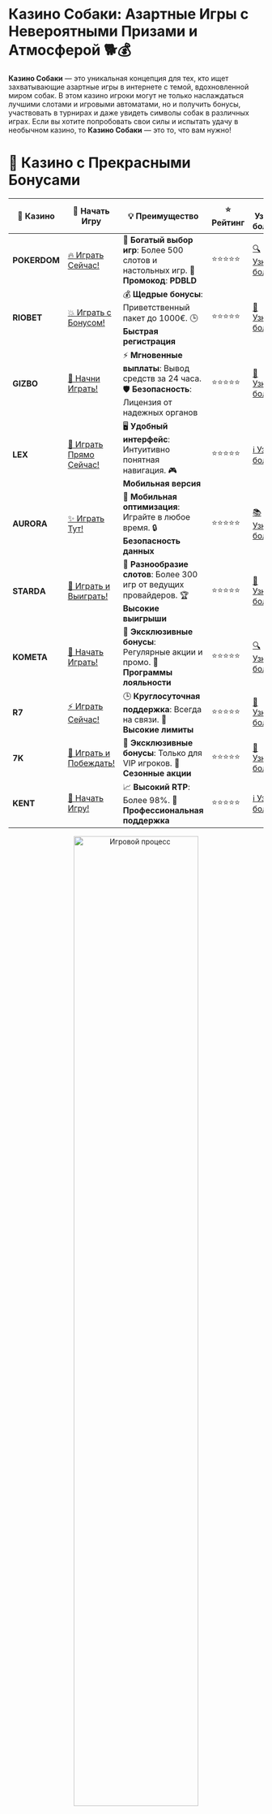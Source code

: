 # **Казино Собаки: Азартные Игры с Невероятными Призами и Атмосферой 🐕💰**

**Казино Собаки** — это уникальная концепция для тех, кто ищет захватывающие азартные игры в интернете с темой, вдохновленной миром собак. В этом казино игроки могут не только наслаждаться лучшими слотами и игровыми автоматами, но и получить бонусы, участвовать в турнирах и даже увидеть символы собак в различных играх. Если вы хотите попробовать свои силы и испытать удачу в необычном казино, то **Казино Собаки** — это то, что вам нужно!

# 🌟 Казино с Прекрасными Бонусами

| 🎲 **Казино** | 🔗 **Начать Игру** | 💡 **Преимущество** | ⭐ **Рейтинг** | 🔗 **Узнать больше** | 🆕 **Новая информация** |
|--------------|---------------------|---------------------|----------------|----------------------|-------------------------|
| **POKERDOM**  | [🔥 Играть Сейчас!](https://brandplay.link/4k77v2yx) | 🎉 **Богатый выбор игр**: Более 500 слотов и настольных игр. 🎁 **Промокод**: **PDBLD** | ⭐⭐⭐⭐⭐ | [🔍 Узнать больше](https://brandplay.link/4k77v2yx) | 🏆 **Победители турниров** получают эксклюзивные подарки! |
| **RIOBET**    | [💥 Играть с Бонусом!](https://brandplay.link/7xBLTPyj) | 💰 **Щедрые бонусы**: Приветственный пакет до 1000€. 🕒 **Быстрая регистрация** | ⭐⭐⭐⭐⭐ | [📖 Узнать больше](https://brandplay.link/7xBLTPyj) | 💬 **Поддержка 24/7** для комфортной игры в любое время! |
| **GIZBO**     | [🚀 Начни Играть!](https://brandplay.link/bprXw4YV) | ⚡ **Мгновенные выплаты**: Вывод средств за 24 часа. 🛡️ **Безопасность**: Лицензия от надежных органов | ⭐⭐⭐⭐⭐ | [📝 Узнать больше](https://brandplay.link/bprXw4YV) | 🔒 **SSL-шифрование** для максимальной безопасности данных игроков. |
| **LEX**       | [💎 Играть Прямо Сейчас!](https://brandplay.link/zW4hdDFV) | 🖥️ **Удобный интерфейс**: Интуитивно понятная навигация. 🎮 **Мобильная версия** | ⭐⭐⭐⭐⭐ | [ℹ️ Узнать больше](https://brandplay.link/zW4hdDFV) | 📱 **Поддержка всех мобильных устройств** для удобства игры в любом месте. |
| **AURORA**    | [✨ Играть Тут!](https://10trafic-stat2.com/click/668546556bcc6313411604bd/6766/13032/subaccount) | 📱 **Мобильная оптимизация**: Играйте в любое время. 🔒 **Безопасность данных** | ⭐⭐⭐⭐⭐ | [📚 Узнать больше](https://10trafic-stat2.com/click/668546556bcc6313411604bd/6766/13032/subaccount) | 🌍 **Международная лицензия** на деятельность в разных странах. |
| **STARDА**    | [🎉 Играть и Выиграть!](https://brandplay.link/fB7xwRFL) | 🎰 **Разнообразие слотов**: Более 300 игр от ведущих провайдеров. 🏆 **Высокие выигрыши** | ⭐⭐⭐⭐⭐ | [🔎 Узнать больше](https://brandplay.link/fB7xwRFL) | 🎉 **Ежемесячные турниры** с крупными призами! |
| **KOMETA**    | [🎁 Начать Играть!](https://brandplay.link/8ZymQJV8) | 🎁 **Эксклюзивные бонусы**: Регулярные акции и промо. 🔄 **Программы лояльности** | ⭐⭐⭐⭐⭐ | [🔍 Узнать больше](https://brandplay.link/8ZymQJV8) | 🌟 **Персонализированные предложения** для долгосрочных игроков. |
| **R7**        | [⚡ Играть Сейчас!](https://brandplay.link/bMd3Yjsw) | 🕒 **Круглосуточная поддержка**: Всегда на связи. 💸 **Высокие лимиты** | ⭐⭐⭐⭐⭐ | [📖 Узнать больше](https://brandplay.link/bMd3Yjsw) | 🎯 **Рейтинг игроков** для лучших участников. |
| **7K**        | [🎯 Играть и Побеждать!](https://brandplay.link/BvQyFShp) | 🌟 **Эксклюзивные бонусы**: Только для VIP игроков. 🎉 **Сезонные акции** | ⭐⭐⭐⭐⭐ | [📝 Узнать больше](https://brandplay.link/BvQyFShp) | 🥇 **Особые привилегии** для постоянных игроков. |
| **KENT**      | [🔑 Начать Игру!](https://brandplay.link/Fv2WP3js) | 📈 **Высокий RTP**: Более 98%. 💼 **Профессиональная поддержка** | ⭐⭐⭐⭐⭐ | [ℹ️ Узнать больше](https://brandplay.link/Fv2WP3js) | 💬 **Поддержка на нескольких языках** для удобства игроков. |

<div align="center"> <img src="https://i.pinimg.com/originals/1d/b3/25/1db325483acbe642c6d4e6fdd73a4988.gif" alt="Игровой процесс" width="70%"> </div>
---

# 🚀 Быстрые Выигрыши и Поддержка

| 🎲 **Казино** | 🔗 **Начать Игру** | 💡 **Преимущество** | ⭐ **Рейтинг** | 🔗 **Узнать больше** | 🆕 **Новая информация** |
|--------------|---------------------|---------------------|----------------|----------------------|-------------------------|
| **GAMA**      | [🎯 Играть Прямо Сейчас!](https://brandplay.link/j6NMKsDz) | 🔍 **Интуитивный интерфейс**: Легкость использования. 🏅 **Престижные турниры** | ⭐⭐⭐⭐☆ | [🔎 Узнать больше](https://brandplay.link/j6NMKsDz) | 🏆 **Турниры с большими призами** каждый месяц. |
| **ONION**     | [💥 Играть и Выигрывать!](https://brandplay.link/zBGRVpQ9) | 🤑 **Низкие ставки**: Идеально для начинающих. 🔄 **Быстрые выводы** | ⭐⭐⭐⭐☆ | [🔍 Узнать больше](https://brandplay.link/zBGRVpQ9) | 🎮 **Казино для новичков** с простыми правилами. |
| **ЧЕМПИОН**   | [🏅 Играть в Турнире!](https://temon-gter.cfd/go/lRq?p80412p304504pcc44t17455) | 🏅 **Лояльная программа**: Награды за активность. 🎁 **Ежемесячные бонусы** | ⭐⭐⭐⭐☆ | [📖 Узнать больше](https://temon-gter.cfd/go/lRq?p80412p304504pcc44t17455) | 🥇 **Турниры и лояльность** — каждый шаг вознаграждается. |
| **VAVADA**    | [🚀 Играть Без Ожидания!](https://vavadapartner.pro/?promo=ea5c9275-6854-4505-94fc-95ab18221945-linkb2) | 🚀 **Быстрая регистрация**: Начните играть мгновенно. 🔐 **Безопасные транзакции** | ⭐⭐⭐⭐☆ | [📝 Узнать больше](https://vavadapartner.pro/?promo=ea5c9275-6854-4505-94fc-95ab18221945-linkb2) | 🏆 **Программа для новых игроков** с бонусами за регистрацию. |
| **FRIENDS**   | [🎉 Играть и Развлекаться!](https://gofriends.mba/linkb2) | 🤝 **Социальные игры**: Играйте с друзьями. 🌐 **Мультиплатформенность** | ⭐⭐⭐⭐☆ | [ℹ️ Узнать больше](https://gofriends.mba/linkb2) | 🎮 **Играйте с друзьями** и зарабатывайте бонусы за совместные действия. |
| **1WIN**      | [⚡ Играть и Выигрывать!](https://brandplay.link/smXVpBbG) | 🏆 **Спортивные ставки**: Широкий выбор видов спорта. 💵 **Высокие коэффициенты** | ⭐⭐⭐⭐☆ | [📚 Узнать больше](https://brandplay.link/smXVpBbG) | ⚽ **Бонусы на спортивные ставки** для активных игроков. |
| **DRIP**      | [💥 Играть Сразу!](https://drp-ircp01.com/c07e6a3db) | 🌐 **Инновационные игры**: Новейшие игровые технологии. 🛡️ **Высокая безопасность** | ⭐⭐⭐⭐☆ | [🔎 Узнать больше](https://drp-ircp01.com/c07e6a3db) | 🔧 **Инновационные функции** для удобства игры. |
| **JOYCASINO** | [🎰 Играть И Побеждать!](https://rpc30.call2me.pro/?/ru/registration?apkpop=0&partner=p24970p3291217pc98f) | 🎁 **Приятные бонусы**: Ежедневные акции и подарки. 🕹️ **Разнообразие игр** | ⭐⭐⭐⭐☆ | [🔍 Узнать больше](https://rpc30.call2me.pro/?/ru/registration?apkpop=0&partner=p24970p3291217pc98f) | 🎉 **Щедрые фриспины** для новых игроков. |
| **PLAYFORTUNA** | [🔥 Играть С Бонусом!](https://fortunapromo.net/alt/playfortuna/registration?0dc4a9362a71feb7e3f165fb8e766f70) | 🎉 **Регулярные акции**: Бонусы, фриспины и многое другое. 🏅 **Турниры** | ⭐⭐⭐⭐☆ | [📚 Узнать больше](https://fortunapromo.net/alt/playfortuna/registration?0dc4a9362a71feb7e3f165fb8e766f70) | 🎯 **Выгодные предложения** на популярные игры. |
| **SYKAA**     | [💸 Играть Сейчас!](https://s-two-way.com/?source=linkb2&pid=30697) | 💸 **Доступные ставки**: Идеально для новичков. 🎁 **Щедрые бонусы** | ⭐⭐⭐⭐☆ | [🔍 Узнать больше](https://s-two-way.com/?source=linkb2&pid=30697) | 💥 **Акции с большими бонусами** для новичков и опытных игроков. |

<div align="center"> <img src="https://schaeffers-cdn.s3.amazonaws.com/images/default-source/schaeffers-cdn-images/default-images/sectors/bigstock-casino-gambling-concept-with-f-369012793.jpg?sfvrsn=493ad806_4" alt="Игровой процесс" width="70%"> </div>
---

# 💸 Казино с Привлекательными Программами Лояльности

| 🎲 **Казино** | 🔗 **Начать Игру** | 💡 **Преимущество** | ⭐ **Рейтинг** | 🔗 **Узнать больше** | 🆕 **Новая информация** |
|--------------|---------------------|---------------------|----------------|----------------------|-------------------------|
| **KOMETA**    | [🎯 Начни Играть!](https://brandplay.link/8ZymQJV8) | 🎁 **Эксклюзивные бонусы**: Регулярные акции и промо. 🔄 **Программы лояльности** | ⭐⭐⭐⭐⭐ | [🔍 Узнать больше](https://brandplay.link/8ZymQJV8) | 🌟 **Персонализированные предложения** для долгосрочных игроков. |
| **1Xslots**   | [🏅 Играть Прямо Сейчас!](https://brandplay.link/hSB1khtr) | 🎉 **Множество акций**: Еженедельные бонусы и турниры. 🛡️ **Безопасность** | ⭐⭐⭐⭐⭐ | [📚 Узнать больше](https://brandplay.link/hSB1khtr) | 🏅 **Награды за активность**: участники программы лояльности получают специальные привилегии. |
| **R7**        | [🚀 Играть Сейчас!](https://brandplay.link/bMd3Yjsw) | 🕒 **Круглосуточная поддержка**: Всегда на связи. 💸 **Высокие лимиты** | ⭐⭐⭐⭐⭐ | [📖 Узнать больше](https://brandplay.link/bMd3Yjsw) | 💬 **VIP-поддержка** для постоянных игроков с приоритетом. |

<div align="center"> <img src="https://i.pinimg.com/originals/1d/b3/25/1db325483acbe642c6d4e6fdd73a4988.gif" alt="Игровой процесс" width="70%"> </div>
---

## Что Такое Казино Собаки? 🐶🏰

**Казино Собаки** — это онлайн-платформа для азартных игр, которая объединяет классические и современные игровые автоматы, настольные игры и эксклюзивные бонусные предложения. Тематика собак пронизывает весь игровой процесс — от визуального оформления до некоторых игровых механик, что делает это казино особенно привлекательным для любителей животных и фанатов оригинальных концепций.

### Ключевые особенности:
- **Тема собак**: Символы собак и другие элементы животного мира присутствуют в большинстве игр казино.
- **Большой выбор слотов и игр**: Казино предлагает разнообразие слотов от известных провайдеров, а также настольные игры, рулетку и покер.
- **Бонусы и акции**: Казино предлагает щедрые бонусы за регистрацию, регулярные акции и турниры с реальными денежными призами.
- **Простота и удобство**: Легкая навигация и пользовательский интерфейс обеспечивают комфортную игру как для новичков, так и для опытных игроков.

## Как Играть в Казино Собаки? 🎮💸

Играть в **Казино Собаки** — это просто, и процесс максимально удобен для игроков. Вот как начать:

### 1. **Регистрация в Казино** 📝  
Для начала вам нужно пройти простую регистрацию в казино. Это займет всего несколько минут, и после этого вы сможете наслаждаться всеми функциями казино, включая доступ к бонусам и играм.

### 2. **Выбор Игры** 🎰  
После регистрации выберите слот или игру, которая вам наиболее интересна. В **Казино Собаки** вы найдете большой выбор игр: от классических игровых автоматов до новейших видеослотов с бонусными раундами. Важно помнить, что многие игры предлагают демо-версии, где можно играть без риска.

### 3. **Выбор Ставки** 💰  
Настройте размер ставки в зависимости от вашего бюджета. Вы можете регулировать ставку перед каждым спином, что дает вам гибкость в управлении финансами.

### 4. **Участвуйте в Бонусах и Акциях** 🎁  
Не забывайте про бонусы и акции! **Казино Собаки** часто предлагает приветственные бонусы, фриспины и другие привилегии, которые могут значительно увеличить ваши шансы на выигрыш.

### 5. **Играйте и Выигрывайте!** 💵  
Наслаждайтесь игрой, следите за специальными бонусными функциями, которые часто появляются в слотах, и не забывайте об увеличении шансов на выигрыш с помощью множителей и бесплатных вращений.

## Преимущества Казино Собаки 🐾🎯

### 1. **Уникальная Тематика и Атмосфера** 🐶  
Особенность **Казино Собаки** — это уникальная тематика, которая придает азартным играм особый шарм. Символы собак в играх, как правило, создают дружелюбную и веселую атмосферу, что делает игру еще более увлекательной.

### 2. **Большой Выбор Игр** 🎰  
Казино предлагает огромный выбор игр: слоты, настольные игры, живое казино, и многое другое. Это дает игрокам возможность найти игры, которые подходят под их стиль и предпочтения.

### 3. **Щедрые Бонусы и Акции** 🎁  
**Казино Собаки** активно радует своих игроков различными бонусами за регистрацию, а также регулярными акциями и турнирами. Это дает дополнительные возможности для выигрышей и увеличивает азарт в игре.

### 4. **Мобильная Совместимость** 📱  
Казино адаптировано для мобильных устройств, и вы можете играть в любимые игры на телефоне или планшете. Это дает удобство и гибкость для игроков, которые хотят наслаждаться азартом в любое время и в любом месте.

## Популярные Игры в Казино Собаки 🐕🎰

1. **Слоты с Собачьей Тематикой** 🐾  
Слоты с изображением собак — это настоящая гордость **Казино Собаки**. Некоторые из популярных слотов включают такие игры, как **"Dog House"**, **"Puppy Love"** и **"Wild Dogs"**. Эти слоты предлагают увлекательный геймплей, бонусы и функции, которые подарят вам массу эмоций.

2. **Классические Игры** 🃏  
Если вам нравятся более классические игры, то **Казино Собаки** предлагает разнообразные рулетки, покер и блэкджек, которые можно играть как с реальными дилерами, так и в автоматическом режиме.

3. **Бонусные Игры и Туры** 🎯  
Не забывайте про различные турниры и бонусные игры, которые проводят в **Казино Собаки**. Участвуйте в них, чтобы не только насладиться игровым процессом, но и иметь шанс на крупные выигрыши!

## Почему Стоит Играть в Казино Собаки? 🎯💡

### 1. **Уникальная Тематика и Оформление** 🎨  
Если вам нравятся необычные казино с креативными темами, **Казино Собаки** точно придется по вкусу. Тематика с животными добавляет игре яркости и уникальности.

### 2. **Множество Бонусных Предложений** 🎁  
От приветственных бонусов до фриспинов и акций — в **Казино Собаки** регулярно предлагаются различные бонусы для своих игроков. Это дает вам больше шансов на выигрыш и делает игру еще более увлекательной.

### 3. **Надежность и Безопасность** 🔒  
**Казино Собаки** работает только с лицензированными провайдерами и соблюдает все необходимые стандарты безопасности. Ваши данные и средства всегда защищены.

### 4. **Простота и Удобство** 💻  
Казино имеет удобный интерфейс, который легко освоить. Даже если вы новичок, вам не составит труда начать играть и наслаждаться процессом.

## Советы по Игре в Казино Собаки 🎯💡

1. **Пробуйте Демо-Версии** 🎮  
Не спешите делать реальные ставки, если вы не уверены в своих силах. Пробуйте демо-версии игр, чтобы привыкнуть к механике и понять, как работают бонусы.

2. **Следите за Акциями** 🎁  
Не упустите возможность участвовать в акциях и турнирах. Это отличная возможность увеличить свой баланс и выиграть дополнительные призы.

3. **Управляйте Бюджетом** 💸  
Как и в любом казино, важно контролировать свои ставки и не превышать лимиты. Устанавливайте бюджет и придерживайтесь его, чтобы игра оставалась приятной и безопасной.

## Заключение 🏆🐕

**Казино Собаки** — это уникальная платформа для азартных игр, которая не только радует необычной темой, но и предлагает широкий выбор игр, бонусов и акций. Если вам нравятся необычные и креативные казино с элементами животного мира, то **Казино Собаки** — это отличный выбор для вас! Попробуйте удачу, играйте в любимые слоты и наслаждайтесь азартом с бонусами и призами!

---
*Азартные игры могут вызвать зависимость. Играйте ответственно и выбирайте только лицензированные казино для безопасной игры.*  
